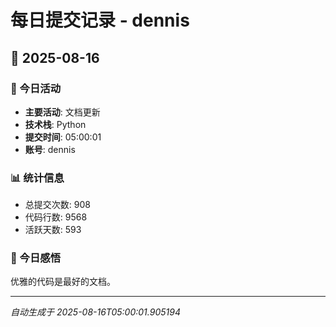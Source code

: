 # 每日提交记录 - dennis

## 📅 2025-08-16

### 🎯 今日活动
- **主要活动**: 文档更新
- **技术栈**: Python
- **提交时间**: 05:00:01
- **账号**: dennis

### 📊 统计信息
- 总提交次数: 908
- 代码行数: 9568
- 活跃天数: 593

### 💭 今日感悟
优雅的代码是最好的文档。

---
*自动生成于 2025-08-16T05:00:01.905194*
